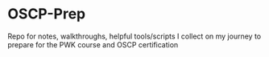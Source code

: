 # OSCP-Prep
Repo for notes, walkthroughs, helpful tools/scripts I collect on my journey to prepare for the PWK course and OSCP certification
